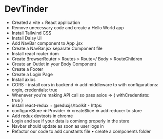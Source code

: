 # DevTinder

- Created a vite + React application
- Remove unecessary code and create a Hello World app
- Install Tailwind CSS
- Install Daisy Ul
- Add NavBar component to App .jsx
- Create a NavBar.jsx separate Component file
- Install react router dom
- Create BrowserRouter > Routes > Route=/ Body > RouteChildren
- Create an Outlet in your Body Component
- Create a Footer
- Create a Login Page
- Install axios
- CORS - install cors in backend => add middleware to with configurations: orgin, credentials: true
- Whenever you're making API call so pass axios => { withCredentiats: true }
- install react-redux + @reduxjs/toolkit - https:
- configureStore => Provider => createSlice => add reducer to store
- Add redux devtoots in chrome
- Login and see if your data is cominng properly in the store
- Navbar should update as soon as user logs in
- Refactor our code to add constants file • create a components folder

